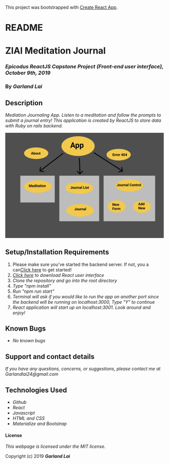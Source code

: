 This project was bootstrapped with [Create React App](https://github.com/facebook/create-react-app).

# README
# ZIAI Meditation Journal

### _Epicodus ReactJS Capstone Project (Front-end user interface), October 9th, 2019_

### By _*Garland Lai*_

## Description
_Mediation Journaling App. Listen to a meditation and follow the prompts to submit a journal entry! This application is created by ReactJS to store data with Ruby on rails backend._

![Component Tree](/src/ComponentTree.jpg)

## Setup/Installation Requirements

1. Please make sure you've started the backend server. If not, you a can[Click here](https://github.com/GarlandLai/capstone-backend.git) to get started!
2. _[Click here](https://github.com/GarlandLai/Capstone-2.0.git) to download React user interface_
3. _Clone the repository and go into the root directory_
4. _Type "npm install"_
5. _Run "npm run start"_
6. _Terminal will ask if you would like to run the app on another port since the backend will be running on localhost:3000, Type "Y" to continue_
7. _React application will start up on localhost:3001. Look around and enjoy!_

## Known Bugs

* _No known bugs_

## Support and contact details

_If you have any questions, concerns, or suggestions, please contact me at Garlandlai24@gmail.com_

## Technologies Used

* _Github_
* _React_
* _Javascript_
* _HTML and CSS_
* _Materialize and Bootstrap_

#### License

*This webpage is licensed under the MIT license.*

Copyright (c) 2019 **_Garland Lai_**
